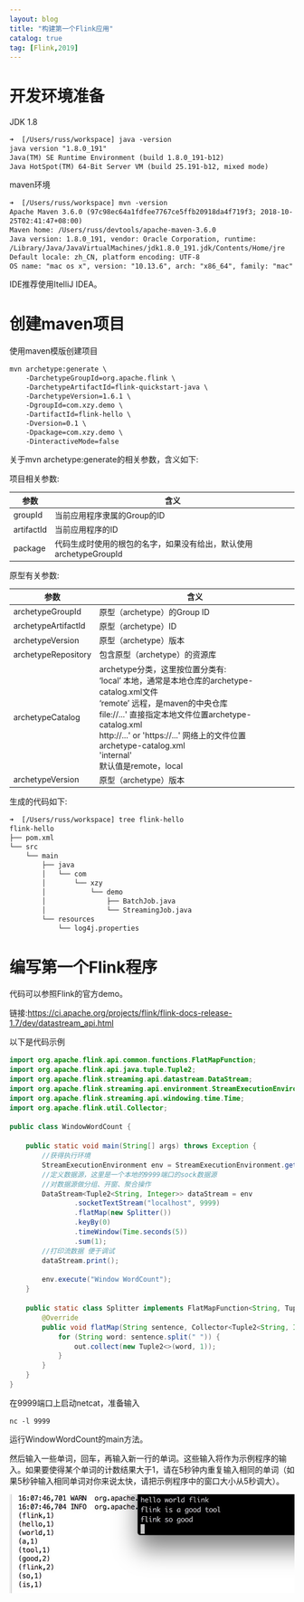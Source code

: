 ```yaml
---
layout: blog
title: "构建第一个Flink应用"
catalog: true
tag: [Flink,2019]
---
```

# 开发环境准备
JDK 1.8
~~~
➜  [/Users/russ/workspace] java -version
java version "1.8.0_191"
Java(TM) SE Runtime Environment (build 1.8.0_191-b12)
Java HotSpot(TM) 64-Bit Server VM (build 25.191-b12, mixed mode)
~~~
maven环境
~~~
➜  [/Users/russ/workspace] mvn -version
Apache Maven 3.6.0 (97c98ec64a1fdfee7767ce5ffb20918da4f719f3; 2018-10-25T02:41:47+08:00)
Maven home: /Users/russ/devtools/apache-maven-3.6.0
Java version: 1.8.0_191, vendor: Oracle Corporation, runtime: /Library/Java/JavaVirtualMachines/jdk1.8.0_191.jdk/Contents/Home/jre
Default locale: zh_CN, platform encoding: UTF-8
OS name: "mac os x", version: "10.13.6", arch: "x86_64", family: "mac"
~~~

IDE推荐使用ItelliJ IDEA。

# 创建maven项目
使用maven模版创建项目
~~~
mvn archetype:generate \
    -DarchetypeGroupId=org.apache.flink \
    -DarchetypeArtifactId=flink-quickstart-java \
    -DarchetypeVersion=1.6.1 \
    -DgroupId=com.xzy.demo \
    -DartifactId=flink-hello \
    -Dversion=0.1 \
    -Dpackage=com.xzy.demo \
    -DinteractiveMode=false
~~~
关于mvn archetype:generate的相关参数，含义如下:

项目相关参数:

参数 | 含义
---- | ---
groupId | 当前应用程序隶属的Group的ID
artifactId |  当前应用程序的ID
package |  代码生成时使用的根包的名字，如果没有给出，默认使用archetypeGroupId

原型有关参数:

参数 | 含义
---- | ---
archetypeGroupId | 原型（archetype）的Group ID
archetypeArtifactId |  原型（archetype）ID
archetypeVersion |  原型（archetype）版本
archetypeRepository |  包含原型（archetype）的资源库
archetypeCatalog |  archetype分类，这里按位置分类有:<br>‘local’  本地，通常是本地仓库的archetype-catalog.xml文件<br>‘remote’  远程，是maven的中央仓库<br>file://...' 直接指定本地文件位置archetype-catalog.xml<br>http://...' or 'https://...'  网络上的文件位置 archetype-catalog.xml<br>'internal'<br>默认值是remote，local
archetypeVersion |  原型（archetype）版本

生成的代码如下:
```
➜  [/Users/russ/workspace] tree flink-hello
flink-hello
├── pom.xml
└── src
    └── main
        ├── java
        │   └── com
        │       └── xzy
        │           └── demo
        │               ├── BatchJob.java
        │               └── StreamingJob.java
        └── resources
            └── log4j.properties
```

# 编写第一个Flink程序
代码可以参照Flink的官方demo。

链接:https://ci.apache.org/projects/flink/flink-docs-release-1.7/dev/datastream_api.html

以下是代码示例
```java
import org.apache.flink.api.common.functions.FlatMapFunction;
import org.apache.flink.api.java.tuple.Tuple2;
import org.apache.flink.streaming.api.datastream.DataStream;
import org.apache.flink.streaming.api.environment.StreamExecutionEnvironment;
import org.apache.flink.streaming.api.windowing.time.Time;
import org.apache.flink.util.Collector;

public class WindowWordCount {

    public static void main(String[] args) throws Exception {
        //获得执行环境
        StreamExecutionEnvironment env = StreamExecutionEnvironment.getExecutionEnvironment();
        //定义数据源，这里是一个本地的9999端口的sock数据源
        //对数据源做分组、开窗、聚合操作
        DataStream<Tuple2<String, Integer>> dataStream = env
                .socketTextStream("localhost", 9999)
                .flatMap(new Splitter())
                .keyBy(0)
                .timeWindow(Time.seconds(5))
                .sum(1);
        //打印流数据 便于调试
        dataStream.print();

        env.execute("Window WordCount");
    }

    public static class Splitter implements FlatMapFunction<String, Tuple2<String, Integer>> {
        @Override
        public void flatMap(String sentence, Collector<Tuple2<String, Integer>> out) throws Exception {
            for (String word: sentence.split(" ")) {
                out.collect(new Tuple2<>(word, 1));
            }
        }
    }
}
```
在9999端口上启动netcat，准备输入
~~~
nc -l 9999
~~~
运行WindowWordCount的main方法。

然后输入一些单词，回车，再输入新一行的单词。这些输入将作为示例程序的输入。如果要使得某个单词的计数结果大于1，请在5秒钟内重复输入相同的单词（如果5秒钟输入相同单词对你来说太快，请把示例程序中的窗口大小从5秒调大）。

![flink_hello](https://raw.githubusercontent.com/RussXia/RussXia.github.io/master/_pic/flink_hello.jpg)